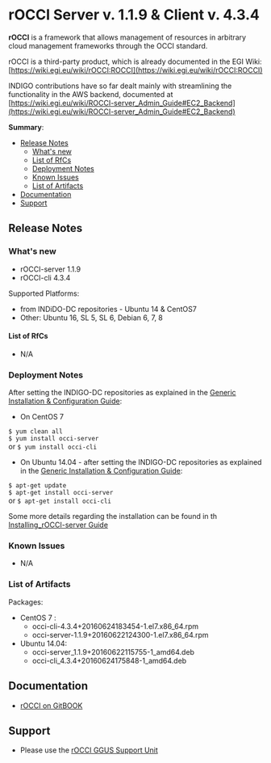 # rOCCI Server v. 1.1.9 & Client v. 4.3.4

**rOCCI** is a framework that allows management of resources in arbitrary cloud management frameworks through the OCCI standard. 

rOCCI is a third-party product, which is already documented in the EGI Wiki: [https://wiki.egi.eu/wiki/rOCCI:ROCCI](https://wiki.egi.eu/wiki/rOCCI:ROCCI)

INDIGO contributions have so far dealt mainly with streamlining the functionality in the AWS backend, documented at [https://wiki.egi.eu/wiki/ROCCI-server_Admin_Guide#EC2_Backend](https://wiki.egi.eu/wiki/ROCCI-server_Admin_Guide#EC2_Backend)

**Summary**:
* [Release Notes](#id1)
  * [What's new](#id2)
  * [List of RfCs](#id3)
  * [Deployment Notes](#id4)
  * [Known Issues](#id5)
  * [List of Artifacts](#id7)
* [Documentation](#id6)
* [Support](#id8)


<a id="id1"></a>
## Release Notes

<a id="id2"></a>
### What's new

* rOCCI-server 1.1.9
* rOCCI-cli 4.3.4

Supported Platforms:
* from INDiDO-DC repositories - Ubuntu 14 & CentOS7
* Other: Ubuntu 16, SL 5, SL 6, Debian 6, 7, 8

<a id="id3"></a>
#### List of RfCs 

* N/A

<a id="id4"></a>
### Deployment Notes

After setting the INDIGO-DC repositories as explained in the [Generic Installation & Configuration Guide](generic_installation_and_configuration_guide_1.md):
* On CentOS 7 

```$ yum clean all```<br>
```$ yum install occi-server```<br>
or
```$ yum install occi-cli```<br>

* On Ubuntu 14.04 - after setting the INDIGO-DC repositories as explained in the [Generic Installation & Configuration Guide](generic_installation_and_configuration_guide_1.md):

```$ apt-get update```<br>
```$ apt-get install occi-server```<br>
or
```$ apt-get install occi-cli```<br>

Some more details regarding the installation can be found in th [Installing_rOCCI-server Guide]( https://wiki.egi.eu/wiki/rOCCI:ROCCI-server_Admin_Guide#Installing_rOCCI-server)

<a id="id5"></a>
### Known Issues

* N/A

<a id="id7"></a>
### List of Artifacts
Packages:
* CentOS 7 :
  * occi-cli-4.3.4+20160624183454-1.el7.x86_64.rpm
  * occi-server-1.1.9+20160622124300-1.el7.x86_64.rpm
* Ubuntu 14.04:
  * occi-server_1.1.9+20160622115755-1_amd64.deb
  * occi-cli_4.3.4+20160624175848-1_amd64.deb

<a id="id6"></a>
## Documentation

* [rOCCI on GitBOOK](https://www.gitbook.com/book/indigo-dc/rocci/details)
 
<a id="id8"></a>
## Support

* Please use the [rOCCI GGUS Support Unit](https://wiki.egi.eu/wiki/GGUS:ROCCI_FAQ)
